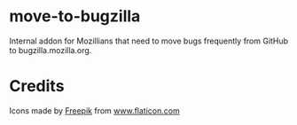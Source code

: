 # move-to-bugzilla
 	
Internal addon for Mozillians that need to move bugs frequently from GitHub to bugzilla.mozilla.org. 

# Credits

Icons made by <a href="https://www.flaticon.com/authors/freepik" title="Freepik">Freepik</a> from <a href="https://www.flaticon.com/" title="Flaticon">www.flaticon.com</a>
